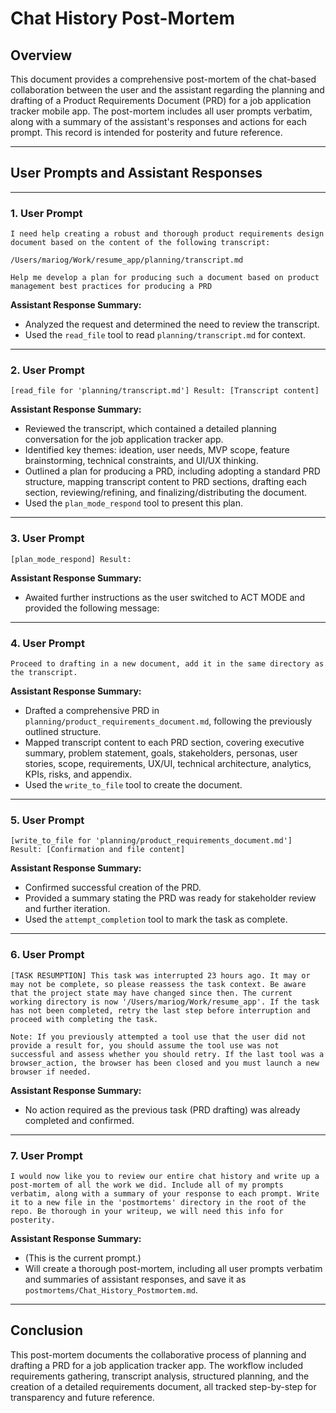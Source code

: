 # Chat History Post-Mortem

## Overview

This document provides a comprehensive post-mortem of the chat-based collaboration between the user and the assistant regarding the planning and drafting of a Product Requirements Document (PRD) for a job application tracker mobile app. The post-mortem includes all user prompts verbatim, along with a summary of the assistant's responses and actions for each prompt. This record is intended for posterity and future reference.

---

## User Prompts and Assistant Responses

---

### 1. User Prompt

```
I need help creating a robust and thorough product requirements design document based on the content of the following transcript:

/Users/mariog/Work/resume_app/planning/transcript.md

Help me develop a plan for producing such a document based on product management best practices for producing a PRD
```

**Assistant Response Summary:**
- Analyzed the request and determined the need to review the transcript.
- Used the `read_file` tool to read `planning/transcript.md` for context.

---

### 2. User Prompt

```
[read_file for 'planning/transcript.md'] Result: [Transcript content]
```

**Assistant Response Summary:**
- Reviewed the transcript, which contained a detailed planning conversation for the job application tracker app.
- Identified key themes: ideation, user needs, MVP scope, feature brainstorming, technical constraints, and UI/UX thinking.
- Outlined a plan for producing a PRD, including adopting a standard PRD structure, mapping transcript content to PRD sections, drafting each section, reviewing/refining, and finalizing/distributing the document.
- Used the `plan_mode_respond` tool to present this plan.

---

### 3. User Prompt

```
[plan_mode_respond] Result:
```

**Assistant Response Summary:**
- Awaited further instructions as the user switched to ACT MODE and provided the following message:

---

### 4. User Prompt

```
Proceed to drafting in a new document, add it in the same directory as the transcript.
```

**Assistant Response Summary:**
- Drafted a comprehensive PRD in `planning/product_requirements_document.md`, following the previously outlined structure.
- Mapped transcript content to each PRD section, covering executive summary, problem statement, goals, stakeholders, personas, user stories, scope, requirements, UX/UI, technical architecture, analytics, KPIs, risks, and appendix.
- Used the `write_to_file` tool to create the document.

---

### 5. User Prompt

```
[write_to_file for 'planning/product_requirements_document.md'] Result: [Confirmation and file content]
```

**Assistant Response Summary:**
- Confirmed successful creation of the PRD.
- Provided a summary stating the PRD was ready for stakeholder review and further iteration.
- Used the `attempt_completion` tool to mark the task as complete.

---

### 6. User Prompt

```
[TASK RESUMPTION] This task was interrupted 23 hours ago. It may or may not be complete, so please reassess the task context. Be aware that the project state may have changed since then. The current working directory is now '/Users/mariog/Work/resume_app'. If the task has not been completed, retry the last step before interruption and proceed with completing the task.

Note: If you previously attempted a tool use that the user did not provide a result for, you should assume the tool use was not successful and assess whether you should retry. If the last tool was a browser_action, the browser has been closed and you must launch a new browser if needed.
```

**Assistant Response Summary:**
- No action required as the previous task (PRD drafting) was already completed and confirmed.

---

### 7. User Prompt

```
I would now like you to review our entire chat history and write up a post-mortem of all the work we did. Include all of my prompts verbatim, along with a summary of your response to each prompt. Write it to a new file in the 'postmortems' directory in the root of the repo. Be thorough in your writeup, we will need this info for posterity.
```

**Assistant Response Summary:**
- (This is the current prompt.)
- Will create a thorough post-mortem, including all user prompts verbatim and summaries of assistant responses, and save it as `postmortems/Chat_History_Postmortem.md`.

---

## Conclusion

This post-mortem documents the collaborative process of planning and drafting a PRD for a job application tracker app. The workflow included requirements gathering, transcript analysis, structured planning, and the creation of a detailed requirements document, all tracked step-by-step for transparency and future reference.

